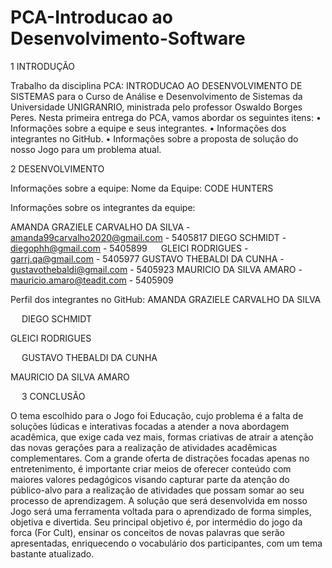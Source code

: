 # PCA-Introducao ao Desenvolvimento-Software
1 INTRODUÇÃO

Trabalho da disciplina PCA: INTRODUCAO AO DESENVOLVIMENTO DE SISTEMAS para o Curso de Análise e Desenvolvimento de Sistemas da Universidade UNIGRANRIO, ministrada pelo professor Oswaldo Borges Peres.
Nesta primeira entrega do PCA, vamos abordar os seguintes itens:
•	Informações sobre a equipe e seus integrantes.
•	Informações dos integrantes no GitHub.
•	Informações sobre a proposta de solução do nosso Jogo para um problema atual.

2 DESENVOLVIMENTO

Informações sobre a equipe:
Nome da Equipe: CODE HUNTERS
 

Informações sobre os integrantes da equipe:

AMANDA GRAZIELE CARVALHO DA SILVA
	- amanda99carvalho2020@gmail.com
	- 5405817
DIEGO SCHMIDT
	- diegophh@gmail.com
	- 5405899
 
GLEICI RODRIGUES
	- garrj.qa@gmail.com
	- 5405977
GUSTAVO THEBALDI DA CUNHA
	- gustavothebaldi@gmail.com
	- 5405923
MAURICIO DA SILVA AMARO
	- mauricio.amaro@teadit.com
	- 5405909 

Perfil dos integrantes no GitHub:
AMANDA GRAZIELE CARVALHO DA SILVA
 
 
DIEGO SCHMIDT
 
GLEICI RODRIGUES
 
 
GUSTAVO THEBALDI DA CUNHA
 
MAURICIO DA SILVA AMARO
 

 
3 CONCLUSÃO

O tema escolhido para o Jogo foi Educação, cujo problema é a falta de soluções lúdicas e interativas focadas a atender a nova abordagem acadêmica, que exige cada vez mais, formas criativas de atrair a atenção das novas gerações para a realização de atividades acadêmicas complementares.
Com a grande oferta de distrações focadas apenas no entretenimento, é importante criar meios de oferecer conteúdo com maiores valores pedagógicos visando capturar parte da atenção do público-alvo para a realização de atividades que possam somar ao seu processo de aprendizagem.
A solução que será desenvolvida em nosso Jogo será uma ferramenta voltada para o aprendizado de forma simples, objetiva e divertida. 
Seu principal objetivo é, por intermédio do jogo da forca (For Cult), ensinar os conceitos de novas palavras que serão apresentadas, enriquecendo o vocabulário dos participantes, com um tema bastante atualizado.

